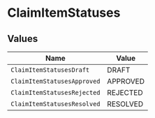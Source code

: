 # ClaimItemStatuses


## Values

| Name                        | Value                       |
| --------------------------- | --------------------------- |
| `ClaimItemStatusesDraft`    | DRAFT                       |
| `ClaimItemStatusesApproved` | APPROVED                    |
| `ClaimItemStatusesRejected` | REJECTED                    |
| `ClaimItemStatusesResolved` | RESOLVED                    |
